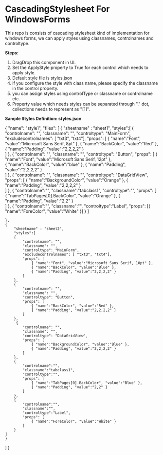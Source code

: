# CascadingStylesheet For WindowsForms
This repo is consists of cascading stylesheet kind of implementation for windows forms, we can apply styles using classnames, controlnames and controltype.

**Steps:**
1. DragDrop this component in UI.
2. Set the ApplyStyle property to True for each control which needs to apply style.
3. Default style file is styles.json
4. if you configure the style with class name, please specify the classname in the control property.
5. you can assign styles using controlType or classname or controlname etc.
6. Property value which needs styles can be separated through "." dot, collections needs to represent as "[1]".

**Sample Styles Definition: styles.json**

{
  "name": "style1",
  "files": [
   	{ 
   		"sheetname" : "sheet1",
   		"styles":[
        { 
            "controlname": "",
            "classname": "",
            "controltype": "MainForm",
            "excludecontrolnames": [ "txt3", "txt4"],
            "props": [
                { "name":"Font", "value":"Microsoft Sans Serif, 8pt" },
                { "name":"BackColor", "value":"Red" },
                { "name":"Padding", "value":"2,2,2,2" }                
            ]
        },
        { 
            "controlname": "",
            "classname": "",
            "controltype": "Button",
            "props": [ 
				{ "name":"Font", "value":"Microsoft Sans Serif, 12pt" },            
                { "name":"BackColor", "value":"blue" },
                { "name":"Padding", "value":"2,2,2,2" }                
            ]
        },
         { 
            "controlname": "",
            "classname": "",
            "controltype": "DataGridView",
            "props": [
                { "name":"BackgroundColor", "value":"Orange" },
                { "name":"Padding", "value":"2,2,2,2" }                
            ]
        },
        {
        	"controlname":"",
        	"classname":"tabclass1",
        	"controltype":"",
        	"props": [
                { "name":"TabPages[0].BackColor", "value":"Orange" },
                { "name":"Padding", "value":"2,2" }                
            ]
        },
         {
        	"controlname":"",
        	"classname":"",
        	"controltype":"Label",
        	"props": [{ "name":"ForeColor", "value":"White" }]
        }
    ]

	},
    { 
   		"sheetname" : "sheet2",
		"styles":[
        { 
            "controlname": "",
            "classname": "",
            "controltype": "MainForm",
            "excludecontrolnames": [ "txt3", "txt4"],
            "props": [
                { "name":"Font", "value":"Microsoft Sans Serif, 10pt" },
                { "name":"BackColor", "value":"Blue" },
                { "name":"Padding", "value":"2,2,2,2" }                
            ]
        },
        { 
            "controlname": "",
            "classname": "",
            "controltype": "Button",
            "props": [               
                { "name":"BackColor", "value":"Red" },
                { "name":"Padding", "value":"2,2,2,2" }                
            ]
        },
         { 
            "controlname": "",
            "classname": "",
            "controltype": "DataGridView",
            "props": [
                { "name":"BackgroundColor", "value":"Blue" },
                { "name":"Padding", "value":"2,2,2,2" }                
            ]
        },
        {
        	"controlname":"",
        	"classname":"tabclass1",
        	"controltype":"",
        	"props": [
                { "name":"TabPages[0].BackColor", "value":"Blue" },
                { "name":"Padding", "value":"2,2" }                
            ]
        },
        {
        	"controlname":"",
        	"classname":"",
        	"controltype":"Label",
        	"props": [
                { "name":"ForeColor", "value":"White" }                           
            ]
        }
    ]   		
    }
  
  ]
}
